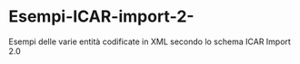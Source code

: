 # Esempi-ICAR-import-2-
Esempi delle varie entità codificate in XML secondo lo schema ICAR Import 2.0
